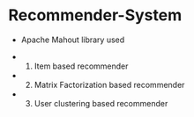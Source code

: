 # Recommender-System

* Apache Mahout library used
- 1) Item based recommender
- 2) Matrix Factorization based recommender
- 3) User clustering based recommender
